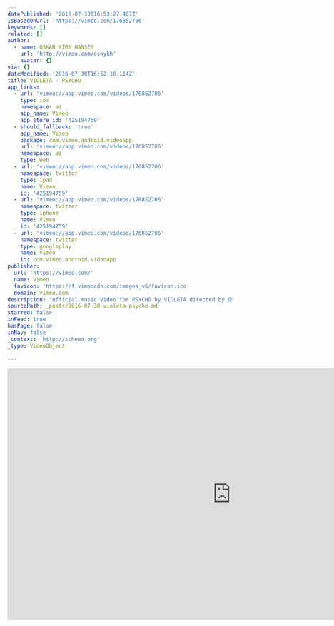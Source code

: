```yaml
---
datePublished: '2016-07-30T16:53:27.487Z'
isBasedOnUrl: 'https://vimeo.com/176852706'
keywords: []
related: []
author:
  - name: OSKAR KIRK HANSEN
    url: 'http://vimeo.com/oskykh'
    avatar: {}
via: {}
dateModified: '2016-07-30T16:52:18.114Z'
title: VIOLETA - PSYCHO
app_links:
  - url: 'vimeo://app.vimeo.com/videos/176852706'
    type: ios
    namespace: ai
    app_name: Vimeo
    app_store_id: '425194759'
  - should_fallback: 'true'
    app_name: Vimeo
    package: com.vimeo.android.videoapp
    url: 'vimeo://app.vimeo.com/videos/176852706'
    namespace: ai
    type: web
  - url: 'vimeo://app.vimeo.com/videos/176852706'
    namespace: twitter
    type: ipad
    name: Vimeo
    id: '425194759'
  - url: 'vimeo://app.vimeo.com/videos/176852706'
    namespace: twitter
    type: iphone
    name: Vimeo
    id: '425194759'
  - url: 'vimeo://app.vimeo.com/videos/176852706'
    namespace: twitter
    type: googleplay
    name: Vimeo
    id: com.vimeo.android.videoapp
publisher:
  url: 'https://vimeo.com/'
  name: Vimeo
  favicon: 'https://f.vimeocdn.com/images_v6/favicon.ico'
  domain: vimeo.com
description: 'official music video for PSYCHO by VIOLETA directed by OSKAR KIRK HANSEN '
sourcePath: _posts/2016-07-30-violeta-psycho.md
starred: false
inFeed: true
hasPage: false
inNav: false
_context: 'http://schema.org'
_type: VideoObject

---
```

<iframe src="https://cdn.embedly.com/widgets/media.html?src=https%3A%2F%2Fplayer.vimeo.com%2Fvideo%2F176852706&amp;url=https%3A%2F%2Fvimeo.com%2F176852706&amp;image=http%3A%2F%2Fi.vimeocdn.com%2Fvideo%2F584198056_1280.jpg&amp;key=b7d04c9b404c499eba89ee7072e1c4f7&amp;type=text%2Fhtml&amp;schema=vimeo" width="1000" height="563" scrolling="no" frameborder="0" allowfullscreen="" style=""></iframe>